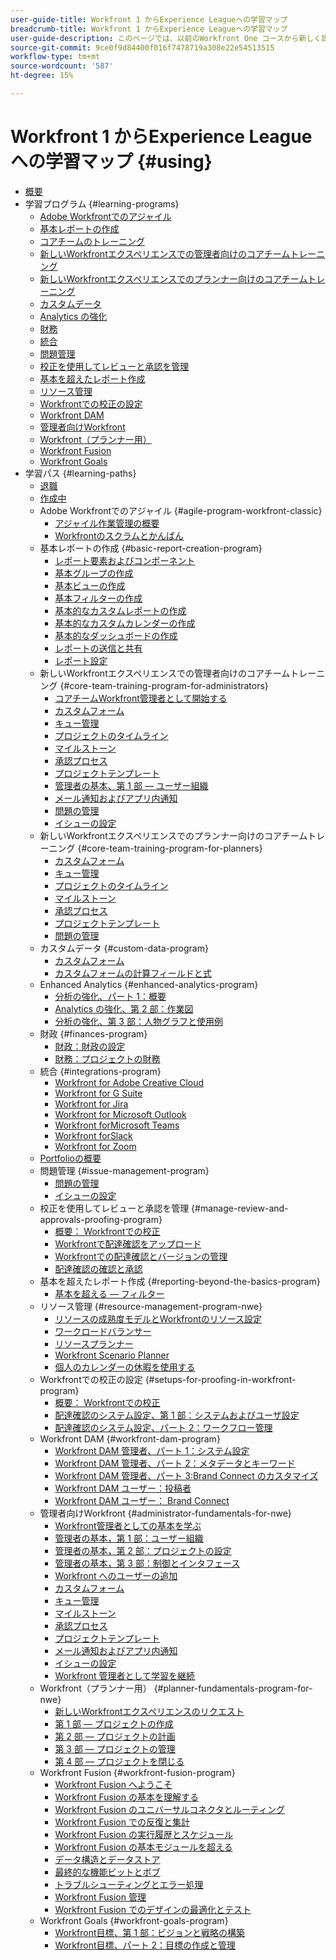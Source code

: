```yaml
---
user-guide-title: Workfront 1 からExperience Leagueへの学習マップ
breadcrumb-title: Workfront 1 からExperience Leagueへの学習マップ
user-guide-description: このページでは、以前のWorkfront One コースから新しく設計されたExperience Leagueコースへのマッピングを示します
source-git-commit: 9ce0f9d84400f016f7478719a308e22e54513515
workflow-type: tm+mt
source-wordcount: '587'
ht-degree: 15%

---
```



# Workfront 1 からExperience Leagueへの学習マップ {#using}

+ [概要](overview.md)
+ 学習プログラム {#learning-programs}
   + [Adobe Workfrontでのアジャイル](learning-programs/agile-program-workfront-classic.md)
   + [基本レポートの作成](learning-programs/basic-report-creation-program.md)
   + [コアチームのトレーニング](learning-programs/core-team-training-programs.md)
   + [新しいWorkfrontエクスペリエンスでの管理者向けのコアチームトレーニング](learning-programs/core-team-training-program-for-administrators.md)
   + [新しいWorkfrontエクスペリエンスでのプランナー向けのコアチームトレーニング](learning-programs/core-team-training-program-for-planners.md)
   + [カスタムデータ](learning-programs/custom-data-program.md)
   + [Analytics の強化](learning-programs/enhanced-analytics-program.md)
   + [財務](learning-programs/finances-program.md)
   + [統合](learning-programs/integrations-program.md)
   + [問題管理](learning-programs/issue-management-program.md)
   + [校正を使用してレビューと承認を管理](learning-programs/manage-review-and-approvals-proofing-program.md)
   + [基本を超えたレポート作成](learning-programs/reporting-beyond-the-basics-program.md)
   + [リソース管理](learning-programs/resource-management-program-nwe.md)
   + [Workfrontでの校正の設定](learning-programs/setups-for-proofing-in-workfront-program.md)
   + [Workfront DAM](learning-programs/workfront-dam-program.md)
   + [管理者向けWorkfront](learning-programs/administrator-fundamentals-for-nwe.md)
   + [Workfront（プランナー用）](learning-programs/planner-fundamentals-program-for-nwe.md)
   + [Workfront Fusion](learning-programs/workfront-fusion-program.md)
   + [Workfront Goals](learning-programs/workfront-goals-program.md)
+ 学習パス {#learning-paths}
   + [退職](learning-paths/retired.md)
   + [作成中](learning-paths/under-construction.md)
   + Adobe Workfrontでのアジャイル {#agile-program-workfront-classic}
      + [アジャイル作業管理の概要](learning-paths/agile-program-workfront-classic/introduction-to-agile-work-management-MCBRAPWYD6P5E6DM2AXOEOE7FV3E.md)
      + [Workfrontのスクラムとかんばん](learning-paths/agile-program-workfront-classic/scrum-and-kanban-in-adobe-workfront-MCUZT46N4LZBADHLJTVQE7WXN6HY.md)
   + 基本レポートの作成 {#basic-report-creation-program}
      + [レポート要素およびコンポーネント](learning-paths/basic-report-creation-program/basic-reporting-reporting-elements-and-components-in-the-new-workfront-experienc-20Y4X000000Cai3UAC.md)
      + [基本グループの作成](learning-paths/basic-report-creation-program/basic-reporting-create-a-basic-grouping-20Y4X000000CamjUAC.md)
      + [基本ビューの作成](learning-paths/basic-report-creation-program/basic-reporting-create-a-basic-view-20Y4X000000CanmUAC.md)
      + [基本フィルターの作成](learning-paths/basic-report-creation-program/basic-reporting-create-a-basic-filter-20Y4X000000CanwUAC.md)
      + [基本的なカスタムレポートの作成](learning-paths/basic-report-creation-program/basic-reporting-create-basic-custom-reports-20Y4X000000Cao6UAC.md)
      + [基本的なカスタムカレンダーの作成](learning-paths/basic-report-creation-program/basic-reporting-create-a-basic-custom-calendar-20Y4X000000CaqgUAC.md)
      + [基本的なダッシュボードの作成](learning-paths/basic-report-creation-program/create-a-basic-dashboard-in-the-new-workfront-experience-20Y4X000000CaunUAC.md)
      + [レポートの送信と共有](learning-paths/basic-report-creation-program/send-and-share-reports-in-the-new-workfront-experience-20Y4X000000CauxUAC.md)
      + [レポート設定](learning-paths/basic-report-creation-program/report-settings-in-the-new-workfront-experience-20Y4X000000Cav7UAC.md)
   + 新しいWorkfrontエクスペリエンスでの管理者向けのコアチームトレーニング {#core-team-training-program-for-administrators}
      + [コアチームWorkfront管理者として開始する](learning-paths/core-team-training-program-for-administrators/getting-started-as-a-workfront-administrator-20Y0z000000bn1MEAQ.md)
      + [カスタムフォーム](learning-paths/core-team-training-program-for-administrators/custom-forms-in-the-new-workfront-experience-final-20Y4X000000CaTmUAK.md)
      + [キュー管理](learning-paths/core-team-training-program-for-administrators/queue-management-20Y0z000000bn20EAA.md)
      + [プロジェクトのタイムライン](learning-paths/core-team-training-program-for-administrators/project-timelines-in-the-new-workfront-experience-20Y4X000000CaWgUAK.md)
      + [マイルストーン](learning-paths/core-team-training-program-for-administrators/milestones-for-the-new-workfront-experience-20Y4X000000CaXAUA0.md)
      + [承認プロセス](learning-paths/core-team-training-program-for-administrators/approval-processes-in-the-new-workfront-experience-20Y4X000000CaXFUA0.md)
      + [プロジェクトテンプレート](learning-paths/core-team-training-program-for-administrators/project-templates-in-the-new-workfront-experience-20Y4X000000CaWqUAK.md)
      + [管理者の基本、第 1 部 — ユーザー組織](learning-paths/core-team-training-program-for-administrators/administrator-fundamentals-in-the-new-workfront-experience-part-2-user-organizat-20Y0z000000bmAXEAY.md)
      + [メール通知およびアプリ内通知](learning-paths/core-team-training-program-for-administrators/email-and-in-app-notifications-in-the-new-workfront-experience-20Y4X000000CaZGUA0.md)
      + [問題の管理](learning-paths/core-team-training-program-for-administrators/managing-issues-20Y0z000000bn2eEAA.md)
      + [イシューの設定](learning-paths/core-team-training-program-for-administrators/setting-up-issues-20Y4X000000CaSjUAK.md)
   + 新しいWorkfrontエクスペリエンスでのプランナー向けのコアチームトレーニング {#core-team-training-program-for-planners}
      + [カスタムフォーム](learning-paths/core-team-training-program-for-planners/custom-forms-in-the-new-workfront-experience-final-20Y4X000000CaTmUAK.md)
      + [キュー管理](learning-paths/core-team-training-program-for-planners/queue-management-20Y0z000000bn20EAA.md)
      + [プロジェクトのタイムライン](learning-paths/core-team-training-program-for-planners/project-timelines-in-the-new-workfront-experience-20Y4X000000CaWgUAK.md)
      + [マイルストーン](learning-paths/core-team-training-program-for-planners/milestones-for-the-new-workfront-experience-20Y4X000000CaXAUA0.md)
      + [承認プロセス](learning-paths/core-team-training-program-for-planners/approval-processes-in-the-new-workfront-experience-20Y4X000000CaXFUA0.md)
      + [プロジェクトテンプレート](learning-paths/core-team-training-program-for-planners/project-templates-in-the-new-workfront-experience-20Y4X000000CaWqUAK.md)
      + [問題の管理](learning-paths/core-team-training-program-for-planners/managing-issues-20Y0z000000bn2eEAA.md)
   + カスタムデータ {#custom-data-program}
      + [カスタムフォーム](learning-paths/custom-data-program/custom-forms-in-the-new-workfront-experience-final-MCC2AF4MH6NRHKHJJBXO6T65DHUU.md)
      + [カスタムフォームの計算フィールドと式](learning-paths/custom-data-program/calculated-fields-and-expressions-in-custom-forms-MCJTAA33NSFZHJPEKZWBQY522CK4.md)
   + Enhanced Analytics {#enhanced-analytics-program}
      + [分析の強化、パート 1：概要](learning-paths/enhanced-analytics-program/enhanced-analytics-part-1-overview-MCGVS3CNHMGNGPTM4CX4O23EZC4A.md)
      + [Analytics の強化、第 2 部：作業図](learning-paths/enhanced-analytics-program/enhanced-analytics-part-2-work-charts-MCUCOBQSU56NE7HPPRSAWSYJW4DQ.md)
      + [分析の強化、第 3 部：人物グラフと使用例](learning-paths/enhanced-analytics-program/enhanced-analytics-part-3-people-charts-and-common-use-cases-MCJZFZY7AXP5BPJB2JWW6II3SZ5Y.md)
   + 財政 {#finances-program}
      + [財政：財政の設定](learning-paths/finances-program/finances-setting-up-finances-MCAVHY5UBBMVDDRP3ZVGYQPAAJRI.md)
      + [財務：プロジェクトの財務](learning-paths/finances-program/finances-project-finances-in-the-new-workfront-experience-MCESNJMZFSUFDDDDIB7WTM3K3BCY.md)
   + 統合 {#integrations-program}
      + [Workfront for Adobe Creative Cloud](learning-paths/integrations-program/integrations-adobe-creative-cloud-MCCBICE6V2IFA57NGSOXHOIC3GKQ.md)
      + [Workfront for G Suite](learning-paths/integrations-program/integrations-g-suite-MCRUOTKTEABBEDNOCABRIDD7RVMQ.md)
      + [Workfront for Jira](learning-paths/integrations-program/integrations-jira-MCUIK23LC42VGB5F7MLMYDAL7K2Q.md)
      + [Workfront for Microsoft Outlook](learning-paths/integrations-program/integrations-microsoft-outlook-MCBOMOAWLJQZE6PD524UP4YBEIKQ.md)
      + [Workfront forMicrosoft Teams](learning-paths/integrations-program/integrations-microsoft-teams-MCHCOAP6WXRNDTDI3F4GLBIKUHTA.md)
      + [Workfront forSlack](learning-paths/integrations-program/integrations-workfront-for-slack-MCZFKUF22JEFGM5GLYZ3VD26BJJU.md)
      + [Workfront for Zoom](learning-paths/integrations-program/integrations-zoom-MCU6M6VJZHGNDEZBTISBHTLXU2SE.md)
   + [Portfolioの概要](learning-paths/introduction-to-portfolios-in-the-new-workfront-experience-MCEMLOVTAZFNG2JMKTZ5AIZMFJOI.md)
   + 問題管理 {#issue-management-program}
      + [問題の管理](learning-paths/issue-management-program/managing-issues-MCCKLHDW5OQNHGZCZRVG34776TWU.md)
      + [イシューの設定](learning-paths/issue-management-program/setting-up-issues-MCMJS6NVKY4BBKJD7GQWOHXZZJW4.md)
   + 校正を使用してレビューと承認を管理 {#manage-review-and-approvals-proofing-program}
      + [概要： Workfrontでの校正](learning-paths/manage-review-and-approvals-proofing-program/overview-proofing-in-workfront-in-the-new-workfront-experience-MC6FB2EWO63JGGZIMJ6RPV7GYEWM.md)
      + [Workfrontで配達確認をアップロード](learning-paths/manage-review-and-approvals-proofing-program/upload-proofs-in-the-new-workfront-experience-MCR66F3DDATNE75NF4ZXETPKQQEY.md)
      + [Workfrontでの配達確認とバージョンの管理](learning-paths/manage-review-and-approvals-proofing-program/manage-proofs-and-versions-in-the-new-workfront-experience-20Y4X000000CbEOUA0.md)
      + [配達確認の確認と承認](learning-paths/manage-review-and-approvals-proofing-program/review-and-approve-proofs-in-the-new-workfront-experience-20Y4X000000CbMmUAK.md)
   + 基本を超えたレポート作成 {#reporting-beyond-the-basics-program}
      + [基本を超える — フィルター](learning-paths/reporting-beyond-the-basics-program/beyond-the-basic-filters-MCMHSPVRIC55FQTAWUB3YNWQZ47M.md)
   + リソース管理 {#resource-management-program-nwe}
      + [リソースの成熟度モデルとWorkfrontのリソース設定](learning-paths/resource-management-program-nwe/resource-maturity-model-and-workfront-resource-settings-in-the-new-workfront-exp-MCEG7GR6XRMFCY3FASD3CDHJV6ZA.md)
      + [ワークロードバランサー](learning-paths/resource-management-program-nwe/workload-balancer-in-the-new-workfront-experience-MCFQ5RSEGHSFGEXNNLC6FEMMSAII.md)
      + [リソースプランナー](learning-paths/resource-management-program-nwe/resource-planner-in-the-new-workfront-experience-MCSZAIAEJOUNDO5KOEYJVJWTOPVA.md)
      + [Workfront Scenario Planner](learning-paths/resource-management-program-nwe/scenario-planner.md)
      + [個人のカレンダーの休暇を使用する](learning-paths/resource-management-program-nwe/using-the-personal-time-off-calendar-in-the-new-workfront-experience-MCIOUJUCRMCZBJ3HOUPLPXNXSZLA.md)
   + Workfrontでの校正の設定 {#setups-for-proofing-in-workfront-program}
      + [概要： Workfrontでの校正](learning-paths/setups-for-proofing-in-workfront-program/overview-proofing-in-workfront-in-the-new-workfront-experience-MC6FB2EWO63JGGZIMJ6RPV7GYEWM.md)
      + [配達確認のシステム設定、第 1 部：システムおよびユーザ設定](learning-paths/setups-for-proofing-in-workfront-program/proof-system-setups-part-1-system-and-user-settings-MCFUCXF7PWWFHIRNIKUULXRLJZW4.md)
      + [配達確認のシステム設定、パート 2：ワークフロー管理](learning-paths/setups-for-proofing-in-workfront-program/proof-system-setups-part-2-workflow-management-MCKUF6NTIJ6BGMXHBCXXX6NN53EA.md)
   + Workfront DAM {#workfront-dam-program}
      + [Workfront DAM 管理者、パート 1：システム設定](learning-paths/workfront-dam-program/workfront-dam-administrator-part-1-system-setup-MCMJKPUBI52JEDBDCT7HVRLYLXH4.md)
      + [Workfront DAM 管理者、パート 2：メタデータとキーワード](learning-paths/workfront-dam-program/workfront-dam-administrator-part-2-metadata-and-keywords-MCW5G74KVOTJGFVCRGEDNKLVWNGQ.md)
      + [Workfront DAM 管理者、パート 3:Brand Connect のカスタマイズ](learning-paths/workfront-dam-program/workfront-dam-administrator-brand-connect-customization-MCJARI7634BNDBTOB4JP7IVVLNS4.md)
      + [Workfront DAM ユーザー：投稿者](learning-paths/workfront-dam-program/workfront-dam-contributor-MCJGYEKF4XDZCQ7I7ZSFCLBBI5GA.md)
      + [Workfront DAM ユーザー： Brand Connect](learning-paths/workfront-dam-program/workfront-dam-user-brand-connect-MCYJEWMLFP45FRTBJYYWQ6R54W4E.md)
   + 管理者向けWorkfront {#administrator-fundamentals-for-nwe}
      + [Workfront管理者としての基本を学ぶ](learning-paths/administrator-fundamentals-for-nwe/getting-started-as-a-workfront-administrator-MCXLYUSVWCCBB5LIZB3WDLKSR24Q.md)
      + [管理者の基本，第 1 部：ユーザー組織](learning-paths/administrator-fundamentals-for-nwe/administrator-fundamentals-in-the-new-workfront-experience-part-1-project-workfl-MCTBVZ3Q3J5RHNLIPPZPFSQRLKUY.md)
      + [管理者の基本，第 2 部：プロジェクトの設定](learning-paths/administrator-fundamentals-for-nwe/administrator-fundamentals-in-the-new-workfront-experience-part-2-user-organizat-MCUPSLH2M2WBDTFI2VKSRE2BRGKY.md)
      + [管理者の基本，第 3 部：制御とインタフェース](learning-paths/administrator-fundamentals-for-nwe/administrator-fundamentals-control-and-interface-experience-MCNCSSMXLPDFEERGVEM4EWL2I4LI.md)
      + [Workfront へのユーザーの追加](learning-paths/administrator-fundamentals-for-nwe/add-users-to-workfront-in-the-new-workfront-experience-20Y4X000000CaVYUA0.md)
      + [カスタムフォーム](learning-paths/administrator-fundamentals-for-nwe/custom-forms-in-the-new-workfront-experience-final-MCC2AF4MH6NRHKHJJBXO6T65DHUU.md)
      + [キュー管理](learning-paths/administrator-fundamentals-for-nwe/queue-management-MCYCJRWK36QZBP7PGMNDMSPRN3LE.md)
      + [マイルストーン](learning-paths/administrator-fundamentals-for-nwe/milestones-for-the-new-workfront-experience-MCKGV4HGLYCFEITCWXFOIRWJLW7Y.md)
      + [承認プロセス](learning-paths/administrator-fundamentals-for-nwe/approval-processes-in-the-new-workfront-experience-MCG72NHD2HPJGZBD7ANMBBNORGBM.md)
      + [プロジェクトテンプレート](learning-paths/administrator-fundamentals-for-nwe/project-templates-in-the-new-workfront-experience-MCGLS7GRNLDZDFPF6AEOGIDZFDG4.md)
      + [メール通知およびアプリ内通知](learning-paths/administrator-fundamentals-for-nwe/email-and-in-app-notifications-in-the-new-workfront-experience-20Y4X000000CaZGUA0.md)
      + [イシューの設定](learning-paths/administrator-fundamentals-for-nwe/setting-up-issues-MCMJS6NVKY4BBKJD7GQWOHXZZJW4.md)
      + [Workfront 管理者として学習を継続](learning-paths/administrator-fundamentals-for-nwe/continue-learning-as-a-workfront-administrator-MCVCFIUIET6FF6PEXTGHEVDRMYLE.md)
   + Workfront（プランナー用） {#planner-fundamentals-program-for-nwe}
      + [新しいWorkfrontエクスペリエンスのリクエスト](learning-paths/planner-fundamentals-program-for-nwe/core-team-requests-in-the-new-workfront-experience-20Y0z000000bmzkEAA.md)
      + [第 1 部 — プロジェクトの作成](learning-paths/planner-fundamentals-program-for-nwe/planner-fundamentals-for-the-new-workfront-experience-20Y0z000000blfZEAQ.md)
      + [第 2 部 — プロジェクトの計画](learning-paths/planner-fundamentals-program-for-nwe/planner-fundamentals-for-the-new-workfront-experience-part-2-plan-a-project-20Y0z000000bm79EAA.md)
      + [第 3 部 — プロジェクトの管理](learning-paths/planner-fundamentals-program-for-nwe/planner-fundamentals-for-the-new-workfront-experience-part-3-manage-a-project-20Y0z000000bm7xEAA.md)
      + [第 4 部 — プロジェクトを閉じる](learning-paths/planner-fundamentals-program-for-nwe/planner-fundamentals-for-the-new-workfront-experience-part-4-close-a-project.md)
   + Workfront Fusion {#workfront-fusion-program}
      + [Workfront Fusion へようこそ](learning-paths/workfront-fusion-program/welcome-to-fusion-MCA4WNXPOIZ5DHBLTPLZHRTFH2SI.md)
      + [Workfront Fusion の基本を理解する](learning-paths/workfront-fusion-program/understand-the-basics-of-fusion-MCMUGZZO6TYBH75ILCUQ6WGEDBYY.md)
      + [Workfront Fusion のユニバーサルコネクタとルーティング](learning-paths/workfront-fusion-program/universal-connectors-and-routing-in-fusion-MCNYZ474LYKNDSDE7PCZFB7CFR44.md)
      + [Workfront Fusion での反復と集計](learning-paths/workfront-fusion-program/iteration-and-aggregation-in-fusion-MC2FVLBDEXCBA4HH7VD4ATZGLSXQ.md)
      + [Workfront Fusion の実行履歴とスケジュール](learning-paths/workfront-fusion-program/execution-history-and-scheduling-in-fusion-MCOXFXNTIU5ZG4XH6LZ5D5P54JDI.md)
      + [Workfront Fusion の基本モジュールを超える](learning-paths/workfront-fusion-program/beyond-basic-modules-in-fusion-MCMF5QEBRJEJFYVP2N5CH4CJCLUM.md)
      + [データ構造とデータストア](learning-paths/workfront-fusion-program/data-structures-and-data-stores-MC3J7HVUNPWNC4FLNVZJ24UWVTG4.md)
      + [最終的な機能ビットとボブ](learning-paths/workfront-fusion-program/final-functional-bits-and-bobs-MCUA6BEWSZDJEULJQDBMB2TRWCM4.md)
      + [トラブルシューティングとエラー処理](learning-paths/workfront-fusion-program/troubleshooting-and-error-handling-MCT4SFAKEY3NDGDJVIHESL2BOP4A.md)
      + [Workfront Fusion 管理](learning-paths/workfront-fusion-program/fusion-administration-MCI572SLFAXBF5VEKD4R2B3M3PXE.md)
      + [Workfront Fusion でのデザインの最適化とテスト](learning-paths/workfront-fusion-program/design-optimization-and-testing-in-workfront-fusion-MCS7E3SDEEP5F6ZFXWTMHIZKHAOA.md)
   + Workfront Goals {#workfront-goals-program}
      + [Workfront目標、第 1 部：ビジョンと戦略の構築](learning-paths/workfront-goals-program/workfront-goals-part-1-establish-a-vision-and-strategy-MCBJQVJCURNBDQTAUWA3ZU6IZWSI.md)
      + [Workfront目標、パート 2：目標の作成と管理](learning-paths/workfront-goals-program/workfront-goals-part-2-creating-and-managing-your-goals-final-MCRNJ6CEYOKNCYRHVXFLV7BF7GQE.md)
